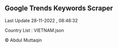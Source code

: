 

## Google Trends Keywords Scraper 
 
Last Update 28-11-2022 , 08:48:32

Country List :
VIETNAM.json



© Abdul Muttaqin 
